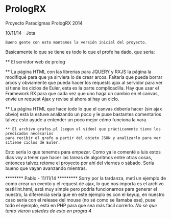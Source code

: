 PrologRX
========

Proyecto Paradigmas PrologRX 2014


10/11/14 - Jota

	Bueno gente con esto montamos la versión inicial del proyecto.
Basicamente lo que se tiene es todo lo que el profe ha dado, que sería:

** El servidor web de prolog

** La página HTML con las librerías para JQUERY y RXJS 
	la página la modifiqué para que ya sirviera lo de 
	crear arcos. Faltaría que pueda borrar arcos y obviamente
	que pueda hacer los requests ajax al servidor para ver si tiene
	los ciclos de Euler, esta es la parte complicadilla.
	Hay que usar el Framework RX para que cada vez que uno haga un 
	cambio en el canvas, envíe un request Ajax y revise si ahora sí hay
	un ciclo.
	
** La página HTML que hace todo lo que el canvas debería hacer (sin ajax obvio)
	esta la estuve analizando un poco y le puse bastantes comentarios
	talvez esto ayude a entender un poco mejor cómo funciona la vara.

	** El archivo grafos.pl (segun el video) que prácticamente tiene los predicados necesarios
	para recibir el grafo a partir del objeto JSON y analizarlo para ver sitiene ciclos de Euler.
	
Esto sería lo que tenemos para empezar. Como ya le comenté a luis estos días 
voy a tener que hacer las tareas de algoritmos entre otras cosas, entonces talvez retome
el proyecto por ahí del viernes o sábado. Sería bueno que vayan avanzando mientras.	

******** Pablo - 11/11/14 *********
Sorry por la tardanza, metí un ejemplo de como crear un evento y el request de ajax, lo que nos importa es el archivo testHint.html, está muy simple pero podría funcionarnos para generar el nuestro, la diferencia sería que en este ejemplo es con el keyup, en nuestro caso sería con el release del mouse (no sé como se llamaba ese), puse todo el ejemplo, está en PHP para que sea más fácil correrlo. *No sé que tanto vieron ustedes de esto en progra 4*

